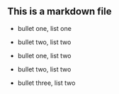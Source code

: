 ## This is a markdown file

* bullet one, list one
* bullet two, list two

* bullet one, list two
* bullet two, list two
* bullet three, list two
